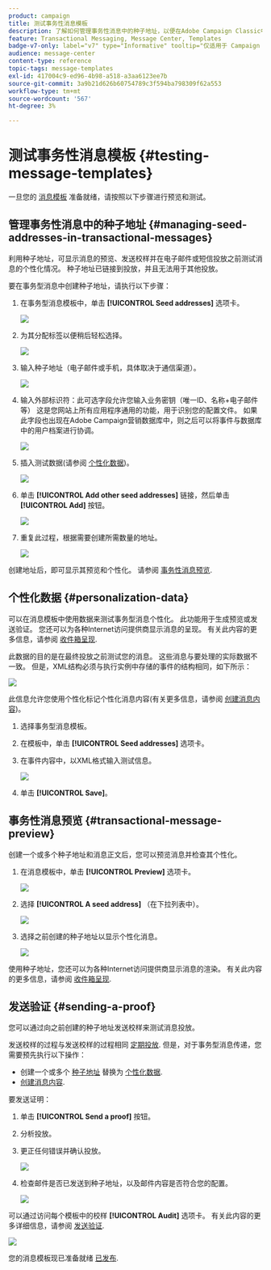```yaml
---
product: campaign
title: 测试事务性消息模板
description: 了解如何管理事务性消息中的种子地址，以便在Adobe Campaign Classic中预览和测试它们
feature: Transactional Messaging, Message Center, Templates
badge-v7-only: label="v7" type="Informative" tooltip="仅适用于 Campaign Classic v7"
audience: message-center
content-type: reference
topic-tags: message-templates
exl-id: 417004c9-ed96-4b98-a518-a3aa6123ee7b
source-git-commit: 3a9b21d626b60754789c3f594ba798309f62a553
workflow-type: tm+mt
source-wordcount: '567'
ht-degree: 3%

---
```


# 测试事务性消息模板 {#testing-message-templates}



一旦您的 [消息模板](../../message-center/using/creating-the-message-template.md) 准备就绪，请按照以下步骤进行预览和测试。

## 管理事务性消息中的种子地址 {#managing-seed-addresses-in-transactional-messages}

利用种子地址，可显示消息的预览、发送校样并在电子邮件或短信投放之前测试消息的个性化情况。 种子地址已链接到投放，并且无法用于其他投放。

要在事务型消息中创建种子地址，请执行以下步骤：

1. 在事务型消息模板中，单击 **[!UICONTROL Seed addresses]** 选项卡。

   ![](assets/messagecenter_create_seedaddr_001.png)

1. 为其分配标签以便稍后轻松选择。

   ![](assets/messagecenter_create_seedaddr_002.png)

1. 输入种子地址（电子邮件或手机，具体取决于通信渠道）。

   ![](assets/messagecenter_create_seedaddr_003.png)

1. 输入外部标识符：此可选字段允许您输入业务密钥（唯一ID、名称+电子邮件等） 这是您网站上所有应用程序通用的功能，用于识别您的配置文件。 如果此字段也出现在Adobe Campaign营销数据库中，则之后可以将事件与数据库中的用户档案进行协调。

   ![](assets/messagecenter_create_seedaddr_003bis.png)

1. 插入测试数据(请参阅 [个性化数据](#personalization-data))。

   ![](assets/messagecenter_create_custo_001.png)

   <!--## Creating several seed addresses {#creating-several-seed-addresses}-->
1. 单击 **[!UICONTROL Add other seed addresses]** 链接，然后单击 **[!UICONTROL Add]** 按钮。

   ![](assets/messagecenter_create_seedaddr_004.png)

   <!--1. Follow the configuration steps for a seed address detailed in the [Creating a seed address](#creating-a-seed-address) section.-->
1. 重复此过程，根据需要创建所需数量的地址。

   ![](assets/messagecenter_create_seedaddr_008.png)

创建地址后，即可显示其预览和个性化。 请参阅 [事务性消息预览](#transactional-message-preview).

## 个性化数据 {#personalization-data}

可以在消息模板中使用数据来测试事务型消息个性化。 此功能用于生成预览或发送验证。 您还可以为各种Internet访问提供商显示消息的呈现。 有关此内容的更多信息，请参阅 [收件箱呈现](../../delivery/using/inbox-rendering.md).

此数据的目的是在最终投放之前测试您的消息。 这些消息与要处理的实际数据不一致。 但是，XML结构必须与执行实例中存储的事件的结构相同，如下所示：

![](assets/messagecenter_create_custo_006.png)

此信息允许您使用个性化标记个性化消息内容(有关更多信息，请参阅 [创建消息内容](../../message-center/using/creating-the-message-template.md#creating-message-content))。

1. 选择事务型消息模板。

1. 在模板中，单击 **[!UICONTROL Seed addresses]** 选项卡。

1. 在事件内容中，以XML格式输入测试信息。

   ![](assets/messagecenter_create_custo_001.png)

1. 单击 **[!UICONTROL Save]**。

## 事务性消息预览 {#transactional-message-preview}

创建一个或多个种子地址和消息正文后，您可以预览消息并检查其个性化。

1. 在消息模板中，单击 **[!UICONTROL Preview]** 选项卡。

   ![](assets/messagecenter_preview_001.png)

1. 选择 **[!UICONTROL A seed address]** （在下拉列表中）。

   ![](assets/messagecenter_preview_002.png)

1. 选择之前创建的种子地址以显示个性化消息。

   ![](assets/messagecenter_create_seedaddr_009.png)

使用种子地址，您还可以为各种Internet访问提供商显示消息的渲染。 有关此内容的更多信息，请参阅 [收件箱呈现](../../delivery/using/inbox-rendering.md).

## 发送验证 {#sending-a-proof}

您可以通过向之前创建的种子地址发送校样来测试消息投放。

发送校样的过程与发送校样的过程相同 [定期投放](../../delivery/using/steps-validating-the-delivery.md#sending-a-proof). 但是，对于事务型消息传递，您需要预先执行以下操作：

* 创建一个或多个 [种子地址](#managing-seed-addresses-in-transactional-messages) 替换为 [个性化数据](#personalization-data).
* [创建消息内容](../../message-center/using/creating-the-message-template.md#creating-message-content).

要发送证明：

1. 单击 **[!UICONTROL Send a proof]** 按钮。
1. 分析投放。
1. 更正任何错误并确认投放。

   ![](assets/messagecenter_send_proof_001.png)

1. 检查邮件是否已发送到种子地址，以及邮件内容是否符合您的配置。

   ![](assets/messagecenter_send_proof_002.png)

可以通过访问每个模板中的校样 **[!UICONTROL Audit]** 选项卡。 有关此内容的更多详细信息，请参阅 [发送验证](../../delivery/using/steps-validating-the-delivery.md#sending-a-proof).

![](assets/messagecenter_send_proof_003.png)

您的消息模板现已准备就绪 [已发布](../../message-center/using/publishing-message-templates.md).